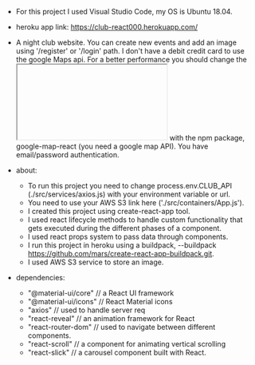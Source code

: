 * For this project I used Visual Studio Code, my OS is Ubuntu 18.04.
* heroku app link:  https://club-react000.herokuapp.com/

* A night club website. You can create new events and add an image using '/register' or '/login' path. I don't have a debit credit card to use the google Maps api. For a better performance you should change the <iframe></iframe> with the npm package, google-map-react (you need a google map API). You have email/password authentication.

* about:
  - To run this project you need to change process.env.CLUB_API (./src/services/axios.js) with your environment variable or url. 
  - You need to use your AWS S3 link here ('./src/containers/App.js').
  - I created this project using create-react-app tool.
  - I used react lifecycle methods to handle custom functionality that gets executed during the different phases of a component.
  - I used react props system to pass data through components.
  - I run this project in heroku using a buildpack, --buildpack https://github.com/mars/create-react-app-buildpack.git.
  - I used AWS S3 service to store an image. 

* dependencies:
    - "@material-ui/core" // a React UI framework
    - "@material-ui/icons" // React Material icons 
    - "axios" // used to handle server req
    - "react-reveal" // an animation framework for React
    - "react-router-dom" // used to navigate between different components.
    - "react-scroll" // a component for animating vertical scrolling
    - "react-slick" // a carousel component built with React. 
